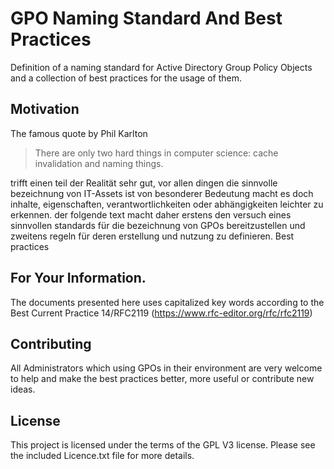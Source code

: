 # GPO Naming Standard And Best Practices
Definition of a naming standard for Active Directory Group Policy Objects and a collection of best practices for the usage of them.

## Motivation
The famous quote by Phil Karlton

> There are only two hard things in computer science: cache invalidation and naming things.

trifft einen teil der Realität sehr gut, vor allen dingen die sinnvolle bezeichnung von IT-Assets ist von besonderer Bedeutung macht es doch inhalte, eigenschaften, verantwortlichkeiten oder abhängigkeiten leichter zu erkennen. der folgende text macht daher erstens den versuch eines sinnvollen standards für die bezeichnung von GPOs bereitzustellen und zweitens regeln für deren erstellung und nutzung zu definieren. Best practices 

## For Your Information.
The documents presented here uses capitalized key words according to the Best Current Practice 14/RFC2119 (https://www.rfc-editor.org/rfc/rfc2119)

## Contributing
All Administrators which using GPOs in their environment are very welcome to help and make the best practices better, more useful or contribute new ideas.

## License
This project is licensed under the terms of the GPL V3 license. Please see the included Licence.txt file for more details.
